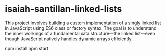 # isaiah-santillan-linked-lists
This project involves building a custom implementation of a singly linked list in JavaScript using ES6 class or factory syntax. The goal is to understand the inner workings of a fundamental data structure—the linked list—even though JavaScript natively handles dynamic arrays efficiently.

npm install
npm start